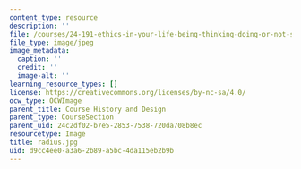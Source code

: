 ```yaml
---
content_type: resource
description: ''
file: /courses/24-191-ethics-in-your-life-being-thinking-doing-or-not-spring-2015/d9cc4ee0a3a62b89a5bc4da115eb2b9b_radius.jpg
file_type: image/jpeg
image_metadata:
  caption: ''
  credit: ''
  image-alt: ''
learning_resource_types: []
license: https://creativecommons.org/licenses/by-nc-sa/4.0/
ocw_type: OCWImage
parent_title: Course History and Design
parent_type: CourseSection
parent_uid: 24c2df02-b7e5-2853-7538-720da708b8ec
resourcetype: Image
title: radius.jpg
uid: d9cc4ee0-a3a6-2b89-a5bc-4da115eb2b9b
---
```

